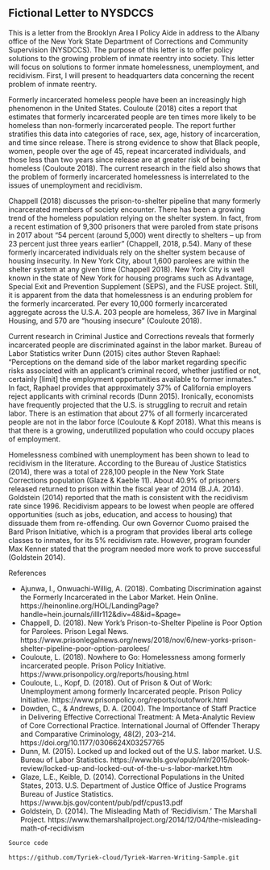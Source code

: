 ## Fictional Letter to NYSDCCS  
<html>
<body>
  
<p>This is a letter from the Brooklyn Area I Policy Aide in address to the Albany office of the New York State Department 
of Corrections and Community Supervision (NYSDCCS). The purpose of this letter is to offer policy solutions to
the growing problem of inmate reentry into society. This letter will focus on solutions to former inmate homelessness, unemployment, and recidivism. 
First, I will present to headquarters data concerning the recent problem of inmate reentry.</p>

<p>Formerly incarcerated homeless people have been an increasingly high phenomenon in the United States.
Couloute (2018) cites a report that estimates that formerly incarcerated people are ten times more likely to be homeless
than non-formerly incarcerated people. The report further stratifies this data into categories of race, sex, age, 
history of incarceration, and time since release. There is strong evidence to show that Black people, women, people over the age of 45,
repeat incarcerated individuals, and those less than two years since release are at greater risk of being homeless (Couloute 2018). 
The current research in the field also shows that the problem of formerly incarcerated homelessness is interrelated to the issues of 
unemployment and recidivism.</p>

<p>Chappell (2018) discusses the prison-to-shelter pipeline that many formerly incarcerated members of society encounter. 
There has been a growing trend of the homeless population relying on the shelter system. 
In fact, from a recent estimation of 9,300 prisoners that were paroled from state prisons in 2017 about “54 percent 
(around 5,000) went directly to shelters – up from 23 percent just three years earlier” 
(Chappell, 2018, p.54). Many of these formerly incarcerated individuals rely on the shelter system because of 
housing insecurity. In New York City, about 1,600 parolees are within the shelter system at any given time (Chappell 2018). 
New York City is well known in the state of New York for housing programs such as Advantage, Special Exit and Prevention Supplement 
(SEPS), and the FUSE project. Still, it is apparent from the data that homelessness is an enduring problem for the formerly incarcerated. 
Per every 10,000 formerly incarcerated aggregate across the U.S.A. 203 people are homeless, 367 live in Marginal Housing, and 570 
are “housing insecure” (Couloute 2018).</p>

<p>Current research in Criminal Justice and Corrections reveals that formerly incarcerated people are discriminated against in 
the labor market. Bureau of Labor Statistics writer Dunn (2015) cites author Steven Raphael: “Perceptions on the demand side of the 
labor market regarding specific risks associated with an applicant’s criminal record, whether justified or not, certainly [limit] the employment 
opportunities available to former inmates.” In fact, Raphael provides that approximately 37% of California employers reject applicants with criminal 
records (Dunn 2015). Ironically, economists have frequently projected that the U.S. is struggling to recruit and retain labor. 
There is an estimation that about 27% of all formerly incarcerated people are not in the labor force (Couloute & Kopf 2018). 
What this means is that there is a growing, underutilized population who could occupy places of employment.</p>

<p>Homelessness combined with unemployment has been shown to lead to recidivism in the literature. According to the Bureau of Justice 
Statistics (2014), there was a total of 228,100 people in the New York State Corrections population (Glaze & Kaeble 11). About 40.9% of 
prisoners released returned to prison within the fiscal year of 2014 (B.J.A. 2014). Goldstein (2014) reported that the math is consistent with 
the recidivism rate since 1996. Recidivism appears to be lowest when people are offered opportunities (such as jobs, education, and access to housing) 
that dissuade them from re-offending. Our own Governor Cuomo praised the Bard Prison Initiative, which is a program that provides liberal arts college classes 
to inmates, for its 5% recidivism rate. However, program founder Max Kenner stated that the program needed more work to prove successful (Goldstein 2014).</p>

<div>
    <p>References</p>
    <ul>
<li>Ajunwa, I., Onwuachi-Willig, A. (2018). Combating Discrimination against the Formerly
 Incarcerated in the Labor Market. Hein Online. https://heinonline.org/HOL/LandingPage?handle=hein.journals/illlr112&div=48&id=&page=</li>

<li>Chappell, D. (2018). New York’s Prison-to-Shelter Pipeline is Poor Option for Parolees. Prison
Legal News. https://www.prisonlegalnews.org/news/2018/nov/6/new-yorks-prison-shelter-pipeline-poor-option-parolees/</li>  

<li>Couloute, L. (2018). Nowhere to Go: Homelessness among formerly incarcerated people. Prison
 Policy Initiative. https://www.prisonpolicy.org/reports/housing.html</li>

<li>Couloute, L., Kopf, D. (2018). Out of Prison & Out of Work: Unemployment among formerly
Incarcerated people. Prison Policy Initiative. https://www.prisonpolicy.org/reports/outofwork.html</li>

<li>Dowden, C., & Andrews, D. A. (2004). The Importance of Staff Practice in Delivering
Effective Correctional Treatment: A Meta-Analytic Review of Core Correctional Practice. 
International Journal of Offender Therapy and Comparative Criminology, 48(2), 203–214. https://doi.org/10.1177/0306624X03257765</li>  
  
<li>Dunn, M. (2015). Locked up and locked out of the U.S. labor market. U.S. Bureau of Labor
Statistics. https://www.bls.gov/opub/mlr/2015/book-review/locked-up-and-locked-out-of-the-u-s-labor-market.htm</li> 

<li>Glaze, L.E., Keible, D. (2014). Correctional Populations in the United States, 2013. U.S.
Department of Justice Office of Justice Programs Bureau of Justice Statistics. https://www.bjs.gov/content/pub/pdf/cpus13.pdf</li> 

<li>Goldstein, D. (2014). The Misleading Math of ‘Recidivism.’ The Marshall Project.
 https://www.themarshallproject.org/2014/12/04/the-misleading-math-of-recidivism</li>
    </ul>
  </div>

</body>
</html>



```markdown
Source code 

https://github.com/Tyriek-cloud/Tyriek-Warren-Writing-Sample.git
```
